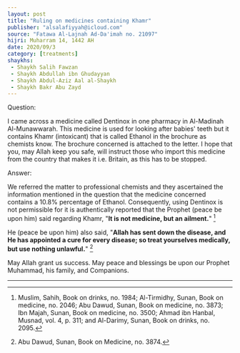 ```yaml
---
layout: post
title: "Ruling on medicines containing Khamr"
publisher: "alsalafiyyah@icloud.com"
source: "Fatawa Al-Lajnah Ad-Da'imah no. 21097"
hijri: Muharram 14, 1442 AH
date: 2020/09/3
category: [treatments]
shaykhs: 
 - Shaykh Salih Fawzan
 - Shaykh Abdullah ibn Ghudayyan
 - Shaykh Abdul-Aziz Aal al-Shaykh
 - Shaykh Bakr Abu Zayd
---
```


Question:

I came across a medicine called Dentinox in one pharmacy in Al-Madinah Al-Munawwarah. This medicine is used for looking after babies' teeth but it contains Khamr (intoxicant) that is called Ethanol in the brochure as chemists know. The brochure concerned is attached to the letter. I hope that you, may Allah keep you safe, will instruct those who import this medicine from the country that makes it i.e. Britain, as this has to be stopped. 

Answer:

We referred the matter to professional chemists and they ascertained the information mentioned in the question that the medicine concerned contains a 10.8% percentage of Ethanol. Consequently, using Dentinox is not permissible for it is authentically reported that the Prophet (peace be upon him) said regarding Khamr, "**It is not medicine, but an ailment.**" [^1]

He (peace be upon him) also said, "**Allah has sent down the disease, and He has appointed a cure for every disease; so treat yourselves medically, but use nothing unlawful.**" [^2]

May Allah grant us success. May peace and blessings be upon our Prophet Muhammad, his family, and Companions. 

---

[^1]: Muslim, Sahih, Book on drinks, no. 1984; Al-Tirmidhy, Sunan, Book on medicine, no. 2046; Abu Dawud, Sunan, Book on medicine, no. 3873; Ibn Majah, Sunan, Book on medicine, no. 3500; Ahmad ibn Hanbal, Musnad, vol. 4, p. 311; and Al-Darimy, Sunan, Book on drinks, no. 2095.
[^2]: Abu Dawud, Sunan, Book on Medicine, no. 3874.
